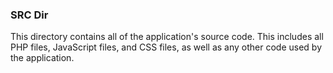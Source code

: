 ### SRC Dir
This directory contains all of the application's source code. This includes all PHP files, JavaScript files, and CSS files, as well as any other code used by the application.
